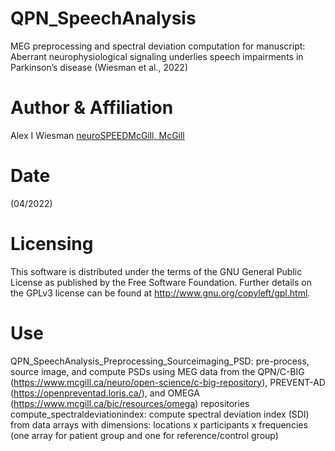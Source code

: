 # QPN_SpeechAnalysis
MEG preprocessing and spectral deviation computation for manuscript: Aberrant neurophysiological signaling underlies speech impairments in Parkinson’s disease (Wiesman et al., 2022)

# Author & Affiliation
Alex I Wiesman [neuroSPEEDMcGill, McGill](https://www.mcgill.ca/bic/research/neurospeed-neural-dynamics-brain-systems-baillet/people)

# Date
(04/2022)

# Licensing
This software is distributed under the terms of the GNU General Public License as published by the Free Software Foundation. Further details on the GPLv3 license can be found at http://www.gnu.org/copyleft/gpl.html.

# Use
QPN_SpeechAnalysis_Preprocessing_Sourceimaging_PSD: pre-process, source image, and compute PSDs using MEG data from the QPN/C-BIG (https://www.mcgill.ca/neuro/open-science/c-big-repository), PREVENT-AD (https://openpreventad.loris.ca/), and OMEGA (https://www.mcgill.ca/bic/resources/omega) repositories
compute_spectraldeviationindex: compute spectral deviation index (SDI) from data arrays with dimensions: locations x participants x frequencies (one array for patient group and one for reference/control group)
